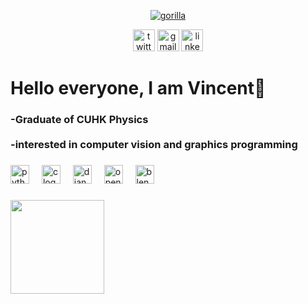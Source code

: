 

<div align="center">
  
  [![gorilla](https://github.com/user-attachments/assets/c4f65db9-d319-433b-a313-eb4316672dbe)](https://yeungpakming.github.io/)

  [<img src="https://img.shields.io/static/v1?message=Twitter&logo=twitter&label=&color=1DA1F2&logoColor=white&labelColor=&style=for-the-badge" height="35" alt="twitter logo">](https://x.com/yeungpakming)
  [<img src="https://img.shields.io/static/v1?message=Gmail&logo=gmail&label=&color=D14836&logoColor=white&labelColor=&style=for-the-badge" height="35" alt="gmail logo">](mailto:yeungpakming@gmail.com) 
  [<img src="https://img.shields.io/static/v1?message=LinkedIn&logo=linkedin&label=&color=0077B5&logoColor=white&labelColor=&style=for-the-badge" height="35" alt="linkedin logo">](https://www.linkedin.com/in/yeungpakming/)
</div>

###

<h1 align="left">Hello everyone, I am Vincent👋</h1>

###

<h3 align="left">-Graduate of CUHK Physics<br><br>-interested in computer vision and graphics programming</h3>

###

<div align="left">
  <img src="https://cdn.jsdelivr.net/gh/devicons/devicon/icons/python/python-original.svg" height="30" alt="python logo"  />
  <img width="12" />
  <img src="https://cdn.jsdelivr.net/gh/devicons/devicon/icons/c/c-original.svg" height="30" alt="c logo"  />
  <img width="12" />
  <img src="https://cdn.jsdelivr.net/gh/devicons/devicon/icons/django/django-plain.svg" height="30" alt="django logo"  />
  <img width="12" />
  <img src="https://cdn.jsdelivr.net/gh/devicons/devicon/icons/opencv/opencv-original.svg" height="30" alt="opencv logo"  />
  <img width="12" />
  <img src="https://cdn.jsdelivr.net/gh/devicons/devicon/icons/blender/blender-original.svg" height="30" alt="blender logo"  />
</div>

###

<img align="left" height="150" src="https://cdn.lihkg.com/stickers/dog/itdog4.png"  />

###
